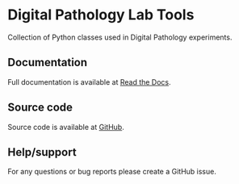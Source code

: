 # Digital Pathology Lab Tools

Collection of Python classes used in Digital Pathology experiments.

## Documentation

Full documentation is available at [Read the Docs](https://dplabtools.readthedocs.io).

## Source code

Source code is available at [GitHub](https://github.com/martellab-sri/dplabtools).

## Help/support

For any questions or bug reports please create a GitHub issue.
